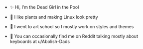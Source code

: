 - ✨ Hi, I’m the Dead Girl in the Pool

- 🌱 I like plants and making Linux look pretty

- 🎨 I went to art school so I mostly work on styles and themes

- 🔗 You can occasionally find me on Reddit talking mostly about keyboards at u/Abolish-Dads

<!---
DeadGirlinthePool/DeadGirlinthePool is a ✨ special ✨ repository because its `README.md` (this file) appears on your GitHub profile.
You can click the Preview link to take a look at your changes.
--->
